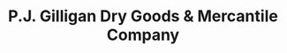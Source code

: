 ---
title: "P.J. Gilligan Dry Goods & Mercantile Company"
url: /burkittsville/p-j-gilligan-dry-goods-und-mercantile-company/
shop: Antiquitäten
---
